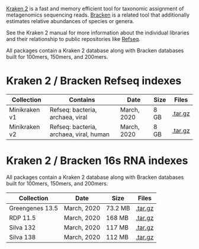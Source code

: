[Kraken 2](https://github.com/DerrickWood/kraken2/wiki) is a fast and memory efficient tool for taxonomic assignment of metagenomics sequencing reads.  [Bracken](https://ccb.jhu.edu/software/bracken/) is a related tool that additionally estimates relative abundances of species or genera.

See the Kraken 2 manual for more information about the individual libraries and their relationship to public repositories like [Refseq](https://www.ncbi.nlm.nih.gov/refseq/).

All packages contain a Kraken 2 database along with Bracken databases built for 100mers, 150mers, and 200mers.

# Kraken 2 / Bracken Refseq indexes

<div class="datatable-begin"></div>

Collection    |     Contains                            | Date             | Size  | Files
------------- | --------------------------------------- | ---------------- | ----- | -----------
Minikraken v1 | Refseq: bacteria, archaea, viral        | March, 2020      |  8 GB | [.tar.gz][k2_mini_v1]
Minikraken v2 | Refseq: bacteria, archaea, viral, human | March, 2020      |  8 GB | [.tar.gz][k2_mini_v2]

<div class="datatable-end"></div>

[k2_mini_v1]: https://aws.amazon.com
[k2_mini_v2]: https://aws.amazon.com
[//]: # ([k2_mini_v1]: ftp://ftp.ccb.jhu.edu/pub/data/kraken2_dbs/old/minikraken2_v1_8GB_201904.tgz)
[//]: # ([k2_mini_v2]: ftp://ftp.ccb.jhu.edu/pub/data/kraken2_dbs/old/minikraken2_v2_8GB_201904.tgz)

# Kraken 2 / Bracken 16s RNA indexes

All packages contain a Kraken 2 database along with Bracken databases built for 100mers, 150mers, and 200mers.

<div class="datatable-begin"></div>

Collection              | Date             | Size     | Files
----------------------- | ---------------- | -------- | -----
Greengenes 13.5         |  March, 2020     | 73.2 MB  | [.tar.gz][k2_16s_greengenes_135]
RDP 11.5                |  March, 2020     | 168 MB   | [.tar.gz][k2_16s_rdp_115]
Silva 132               |  March, 2020     | 117 MB   | [.tar.gz][k2_16s_silva_132]
Silva 138               |  March, 2020     | 112 MB   | [.tar.gz][k2_16s_silva_138]

<div class="datatable-end"></div>

[k2_16s_greengenes_135]: https://aws.amazon.com
[k2_16s_rdp_115]: https://aws.amazon.com
[k2_16s_silva_132]: https://aws.amazon.com
[k2_16s_silva_138]: https://aws.amazon.com

[//]: # ([k2_16s_greengenes_135]: ftp://ftp.ccb.jhu.edu/pub/data/kraken2_dbs/16S_Greengenes13.5_20200326.tgz)
[//]: # ([k2_16s_rdp_115]: ftp://ftp.ccb.jhu.edu/pub/data/kraken2_dbs/16S_RDP11.5_20200326.tgz)
[//]: # ([k2_16s_silva_132]: ftp://ftp.ccb.jhu.edu/pub/data/kraken2_dbs/16S_Silva132_20200326.tgz)
[//]: # ([k2_16s_silva_138]: ftp://ftp.ccb.jhu.edu/pub/data/kraken2_dbs/16S_Silva138_20200326.tgz)
